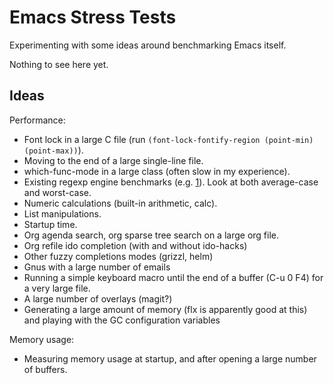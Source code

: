 # Emacs Stress Tests

Experimenting with some ideas around benchmarking Emacs itself.

Nothing to see here yet.

## Ideas

Performance:

* Font lock in a large C file (run `(font-lock-fontify-region (point-min) (point-max))`).
* Moving to the end of a large single-line file.
* which-func-mode in a large class (often slow in my experience).
* Existing regexp engine benchmarks
  (e.g. [1](http://sljit.sourceforge.net/regex_perf.html)). Look at
  both average-case and worst-case.
* Numeric calculations (built-in arithmetic, calc).
* List manipulations.
* Startup time.
* Org agenda search, org sparse tree search on a large org file.
* Org refile ido completion (with and without ido-hacks)
* Other fuzzy completions modes (grizzl, helm)
* Gnus with a large number of emails
* Running a simple keyboard macro until the end of a buffer (C-u 0 F4)
  for a very large file.
* A large number of overlays (magit?)
* Generating a large amount of memory (flx is apparently good at this)
  and playing with the GC configuration variables

Memory usage:

* Measuring memory usage at startup, and after opening a large number
  of buffers.
